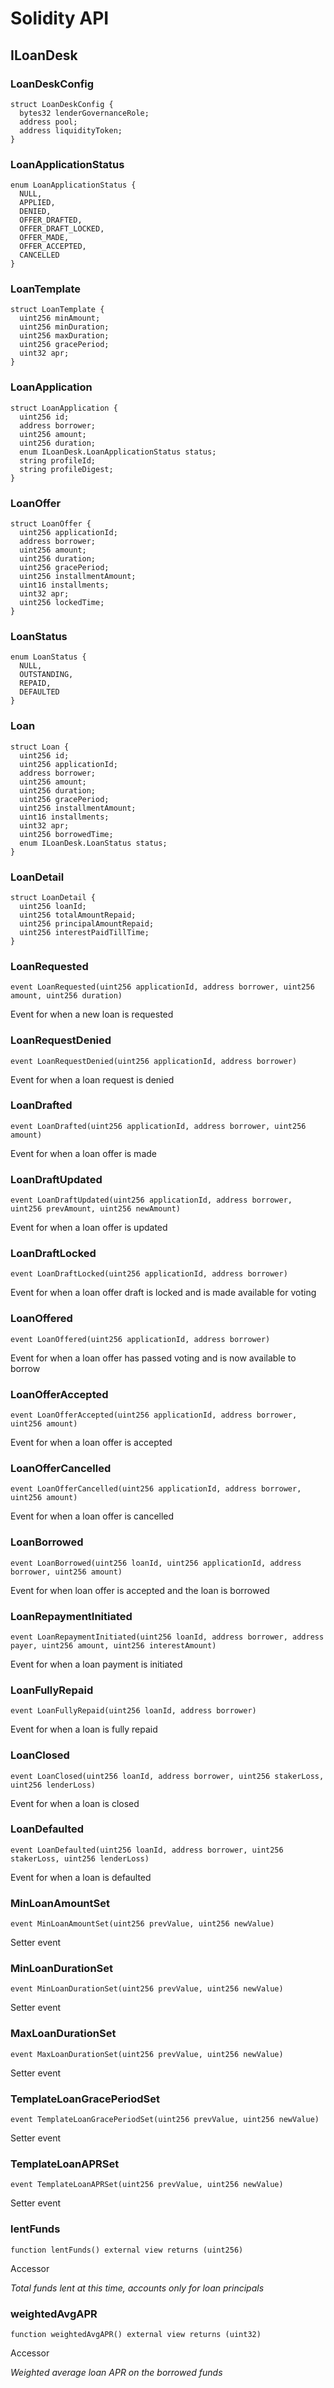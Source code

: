 # Solidity API

## ILoanDesk

### LoanDeskConfig

```solidity
struct LoanDeskConfig {
  bytes32 lenderGovernanceRole;
  address pool;
  address liquidityToken;
}
```

### LoanApplicationStatus

```solidity
enum LoanApplicationStatus {
  NULL,
  APPLIED,
  DENIED,
  OFFER_DRAFTED,
  OFFER_DRAFT_LOCKED,
  OFFER_MADE,
  OFFER_ACCEPTED,
  CANCELLED
}
```

### LoanTemplate

```solidity
struct LoanTemplate {
  uint256 minAmount;
  uint256 minDuration;
  uint256 maxDuration;
  uint256 gracePeriod;
  uint32 apr;
}
```

### LoanApplication

```solidity
struct LoanApplication {
  uint256 id;
  address borrower;
  uint256 amount;
  uint256 duration;
  enum ILoanDesk.LoanApplicationStatus status;
  string profileId;
  string profileDigest;
}
```

### LoanOffer

```solidity
struct LoanOffer {
  uint256 applicationId;
  address borrower;
  uint256 amount;
  uint256 duration;
  uint256 gracePeriod;
  uint256 installmentAmount;
  uint16 installments;
  uint32 apr;
  uint256 lockedTime;
}
```

### LoanStatus

```solidity
enum LoanStatus {
  NULL,
  OUTSTANDING,
  REPAID,
  DEFAULTED
}
```

### Loan

```solidity
struct Loan {
  uint256 id;
  uint256 applicationId;
  address borrower;
  uint256 amount;
  uint256 duration;
  uint256 gracePeriod;
  uint256 installmentAmount;
  uint16 installments;
  uint32 apr;
  uint256 borrowedTime;
  enum ILoanDesk.LoanStatus status;
}
```

### LoanDetail

```solidity
struct LoanDetail {
  uint256 loanId;
  uint256 totalAmountRepaid;
  uint256 principalAmountRepaid;
  uint256 interestPaidTillTime;
}
```

### LoanRequested

```solidity
event LoanRequested(uint256 applicationId, address borrower, uint256 amount, uint256 duration)
```

Event for when a new loan is requested

### LoanRequestDenied

```solidity
event LoanRequestDenied(uint256 applicationId, address borrower)
```

Event for when a loan request is denied

### LoanDrafted

```solidity
event LoanDrafted(uint256 applicationId, address borrower, uint256 amount)
```

Event for when a loan offer is made

### LoanDraftUpdated

```solidity
event LoanDraftUpdated(uint256 applicationId, address borrower, uint256 prevAmount, uint256 newAmount)
```

Event for when a loan offer is updated

### LoanDraftLocked

```solidity
event LoanDraftLocked(uint256 applicationId, address borrower)
```

Event for when a loan offer draft is locked and is made available for voting

### LoanOffered

```solidity
event LoanOffered(uint256 applicationId, address borrower)
```

Event for when a loan offer has passed voting and is now available to borrow

### LoanOfferAccepted

```solidity
event LoanOfferAccepted(uint256 applicationId, address borrower, uint256 amount)
```

Event for when a loan offer is accepted

### LoanOfferCancelled

```solidity
event LoanOfferCancelled(uint256 applicationId, address borrower, uint256 amount)
```

Event for when a loan offer is cancelled

### LoanBorrowed

```solidity
event LoanBorrowed(uint256 loanId, uint256 applicationId, address borrower, uint256 amount)
```

Event for when loan offer is accepted and the loan is borrowed

### LoanRepaymentInitiated

```solidity
event LoanRepaymentInitiated(uint256 loanId, address borrower, address payer, uint256 amount, uint256 interestAmount)
```

Event for when a loan payment is initiated

### LoanFullyRepaid

```solidity
event LoanFullyRepaid(uint256 loanId, address borrower)
```

Event for when a loan is fully repaid

### LoanClosed

```solidity
event LoanClosed(uint256 loanId, address borrower, uint256 stakerLoss, uint256 lenderLoss)
```

Event for when a loan is closed

### LoanDefaulted

```solidity
event LoanDefaulted(uint256 loanId, address borrower, uint256 stakerLoss, uint256 lenderLoss)
```

Event for when a loan is defaulted

### MinLoanAmountSet

```solidity
event MinLoanAmountSet(uint256 prevValue, uint256 newValue)
```

Setter event

### MinLoanDurationSet

```solidity
event MinLoanDurationSet(uint256 prevValue, uint256 newValue)
```

Setter event

### MaxLoanDurationSet

```solidity
event MaxLoanDurationSet(uint256 prevValue, uint256 newValue)
```

Setter event

### TemplateLoanGracePeriodSet

```solidity
event TemplateLoanGracePeriodSet(uint256 prevValue, uint256 newValue)
```

Setter event

### TemplateLoanAPRSet

```solidity
event TemplateLoanAPRSet(uint256 prevValue, uint256 newValue)
```

Setter event

### lentFunds

```solidity
function lentFunds() external view returns (uint256)
```

Accessor

_Total funds lent at this time, accounts only for loan principals_

### weightedAvgAPR

```solidity
function weightedAvgAPR() external view returns (uint32)
```

Accessor

_Weighted average loan APR on the borrowed funds_


